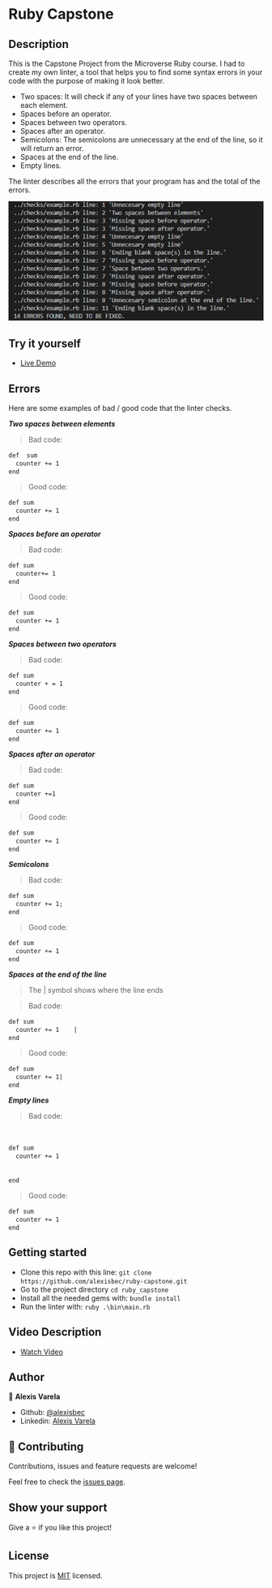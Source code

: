 # Ruby Capstone

## Description

This is the Capstone Project from the Microverse Ruby course. I had to create my own linter, a tool that helps you to find some syntax errors in your code with the purpose of making it look better.

- Two spaces: It will check if any of your lines have two spaces between each element.
- Spaces before an operator.
- Spaces between two operators.
- Spaces after an operator.
- Semicolons: The semicolons are unnecessary at the end of the line, so it will return an error.
- Spaces at the end of the line.
- Empty lines.

The linter describes all the errors that your program has and the total of the errors.

![screenshot](assets/output_screenshot.png)

## Try it yourself

- [Live Demo](https://repl.it/@alexisbec/ruby-capstone#.replit)

## Errors

Here are some examples of bad / good code that the linter checks.

**_Two spaces between elements_**

> Bad code:

```
def  sum
  counter += 1
end
```

> Good code:

```
def sum
  counter += 1
end
```

**_Spaces before an operator_**

> Bad code:

```
def sum
  counter+= 1
end
```

> Good code:

```
def sum
  counter += 1
end
```

**_Spaces between two operators_**

> Bad code:

```
def sum
  counter + = 1
end
```

> Good code:

```
def sum
  counter += 1
end
```

**_Spaces after an operator_**

> Bad code:

```
def sum
  counter +=1
end
```

> Good code:

```
def sum
  counter += 1
end
```

**_Semicolons_**

> Bad code:

```
def sum
  counter += 1;
end
```

> Good code:

```
def sum
  counter += 1
end
```

**_Spaces at the end of the line_**
> The | symbol shows where the line ends

> Bad code:

```
def sum
  counter += 1    |
end
```

> Good code:

```
def sum
  counter += 1|
end
```

**_Empty lines_**

> Bad code:

```


def sum
  counter += 1


end
```

> Good code:

```
def sum
  counter += 1
end
```

## Getting started

- Clone this repo with this line: `git clone https://github.com/alexisbec/ruby-capstone.git`
- Go to the project directory `cd ruby_capstone`
- Install all the needed gems with: `bundle install`
- Run the linter with: `ruby .\bin\main.rb`

## Video Description

- [Watch Video](https://www.loom.com/share/08f8dc40954448a79a92219a2a3f39da)

## Author

👤 **Alexis Varela**

- Github: [@alexisbec](https://github.com/alexisbec)
- Linkedin: [Alexis Varela](www.linkedin.com/in/alexbec)


## 🤝 Contributing

Contributions, issues and feature requests are welcome!

Feel free to check the [issues page](https://github.com/alexisbec/ruby-capstone/issues).

## Show your support

Give a ⭐️ if you like this project!

## License

This project is [MIT](https://github.com/alexisbec/ruby-capstone/blob/feature/LICENSE) licensed.
